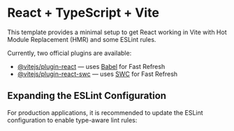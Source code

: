 # React + TypeScript + Vite

This template provides a minimal setup to get React working in Vite with Hot Module Replacement (HMR) and some ESLint rules.

Currently, two official plugins are available:

- [@vitejs/plugin-react](https://github.com/vitejs/vite-plugin-react/blob/main/packages/plugin-react) — uses [Babel](https://babeljs.io/) for Fast Refresh
- [@vitejs/plugin-react-swc](https://github.com/vitejs/vite-plugin-react/blob/main/packages/plugin-react-swc) — uses [SWC](https://swc.rs/) for Fast Refresh

## Expanding the ESLint Configuration

For production applications, it is recommended to update the ESLint configuration to enable type-aware lint rules: